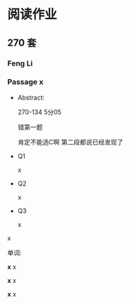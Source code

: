 # 阅读作业

## 270 套

### Feng Li

### Passage x

- Abstract:

  270-134 5分05

  错第一题

  肯定不能选C啊   第二段都说已经发现了

- Q1

  x

- Q2

  x

- Q3

  x

x

单词:

**x** x

**x** x

**x** x